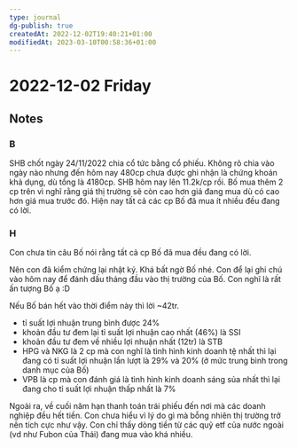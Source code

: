 ```yaml
---
type: journal
dg-publish: true
createdAt: 2022-12-02T19:40:21+01:00
modifiedAt: 2023-03-10T00:58:36+01:00
---
```

# 2022-12-02 Friday

## Notes

### B

SHB chốt ngày 24/11/2022 chia cổ tức bằng cổ phiếu. Không rõ chia vào ngày nào nhưng đến hôm nay 480cp chưa được ghi nhận là chứng khoán khả dụng, dù tổng là 4180cp.
SHB hôm nay lên 11.2k/cp rồi.
Bố mua thêm 2 cp trên vì nghĩ rằng giá thị trường sẽ còn cao hơn giá đang mua dù có cao hơn giá mua trước đó.
Hiện nay tất cả các cp Bố đã mua ít nhiều đều đang có lời.

### H

Con chưa tin câu Bố nói rằng tất cả cp Bố đã mua đều đang có lời.

Nên con đã kiểm chứng lại nhật ký. Khá bất ngờ Bố nhé. Con để lại ghi chú vào hôm nay để đánh dấu tháng đầu vào thị trường của Bố. Con nghĩ là rất ấn tượng Bố ạ :D

Nếu Bố bán hết vào thời điểm này thì lời ~42tr. 
- tỉ suất lợi nhuận trung bình được 24%
- khoản đầu tư đem lại tỉ suất lợi nhuận cao nhất (46%) là SSI
- khoản đầu tư đem về nhiều lợi nhuận nhất (12tr) là STB
- HPG và NKG là 2 cp mà con nghĩ là tình hình kinh doanh tệ nhất thì lại đang có tỉ suất lợi nhuận lần lượt là 29% và 20% (ở mức trung bình trong danh mục của Bố)
- VPB là cp mà con đánh giá là tình hình kinh doanh sáng sủa nhất thì lại đang cho tỉ suất lợi nhuận thấp nhất là 7%

Ngoài ra, về cuối năm hạn thanh toán trái phiếu đến nơi mà các doanh nghiệp đều hết tiền. Con chưa hiểu vì lý do gì mà bỗng nhiên thị trường trở nên tích cực như vậy. Con chỉ thấy dòng tiền từ các quỹ etf của nước ngoài (vd như Fubon của Thái) đang mua vào khá nhiều.

